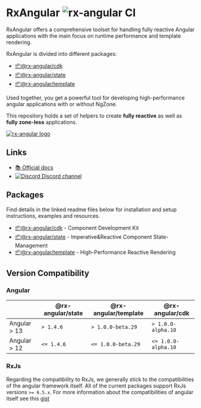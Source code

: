 # RxAngular ![rx-angular CI](https://github.com/rx-angular/rx-angular/workflows/rx-angular%20CI/badge.svg?branch=main)

RxAngular offers a comprehensive toolset for handling fully reactive Angular applications with the main focus on runtime
performance and template rendering.

RxAngular is divided into different packages:

- [📦@rx-angular/cdk](https://github.com/rx-angular/rx-angular/tree/main/libs/cdk/README.md)
- [📦@rx-angular/state](https://github.com/rx-angular/rx-angular/tree/main/libs/state/README.md)
- [📦@rx-angular/template](https://github.com/rx-angular/rx-angular/tree/main/libs/template/README.md)

Used together, you get a powerful tool for developing high-performance angular applications with or without NgZone.

This repository holds a set of helpers to create **fully reactive** as well as **fully zone-less** applications.

[![rx-angular logo](https://raw.githubusercontent.com/rx-angular/rx-angular/main/docs/images/rx-angular_logo.png)](https://www.rx-angular.io/)
## Links

- [📚 Official docs](https://www.rx-angular.io/)
- [![Discord](https://icongr.am/material/discord.svg?size=16&color=7289da) Discord channel](https://discord.com/invite/XWWGZsQ)

## Packages

Find details in the linked readme files below for installation and setup instructions, examples and resources.

- [📦@rx-angular/cdk](https://github.com/rx-angular/rx-angular/tree/main/libs/cdk/README.md) - Component Development Kit
- [📦@rx-angular/state](https://github.com/rx-angular/rx-angular/tree/main/libs/state/README.md) - Imperative&Reactive Component State-Management
- [📦@rx-angular/template](https://github.com/rx-angular/rx-angular/tree/main/libs/template/README.md) - High-Performance Reactive Rendering

## Version Compatibility

### Angular
|               | @rx-angular/state   | @rx-angular/template | @rx-angular/cdk     | 
|---------------|---------------------|----------------------|---------------------|
| Angular > 13  | `> 1.4.6`           | `> 1.0.0-beta.29`    | `> 1.0.0-alpha.10`  |
| Angular > 12  | `<= 1.4.6`          | `<= 1.0.0-beta.29`   | `<= 1.0.0-alpha.10` |

### RxJs

Regarding the compatibility to RxJs, we generally stick to the compatibilities of the angular framework itself.
All of the current packages support RxJs versions `>= 6.5.x`.
For more information about the compatibilities of angular itself see this [gist](https://gist.github.com/LayZeeDK/c822cc812f75bb07b7c55d07ba2719b3)
